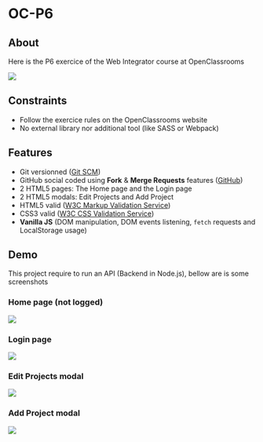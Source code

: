 # OC-P6

## About

Here is the P6 exercice of the Web Integrator course at OpenClassrooms

![](https://i.postimg.cc/k4QXwyJy/Screenshot-2023-10-10-095430.png)

## Constraints

- Follow the exercice rules on the OpenClassrooms website
- No external library nor additional tool (like SASS or Webpack)

## Features

- Git versionned ([Git SCM](https://git-scm.com/))
- GitHub social coded using **Fork** & **Merge Requests** features ([GitHub](https://github.com/))
- 2 HTML5 pages: The Home page and the Login page
- 2 HTML5 modals: Edit Projects and Add Project
- HTML5 valid ([W3C Markup Validation Service](https://validator.w3.org/))
- CSS3 valid ([W3C CSS Validation Service](https://jigsaw.w3.org/css-validator/))
- **Vanilla JS** (DOM manipulation, DOM events listening, `fetch` requests and LocalStorage usage)

## Demo

This project require to run an API (Backend in Node.js), bellow are is some screenshots

### Home page (not logged)

![](https://i.postimg.cc/B6PswBJz/127-0-0-1-5500-2.png)

### Login page

![](https://i.postimg.cc/0yj4f2kW/127-0-0-1-5500-login.png)

### Edit Projects modal

![](https://i.postimg.cc/ryggPXYv/Screenshot-2023-10-10-095742.png)

### Add Project modal

![](https://i.postimg.cc/sx8WCcWZ/Screenshot-2023-10-10-095756.png)
